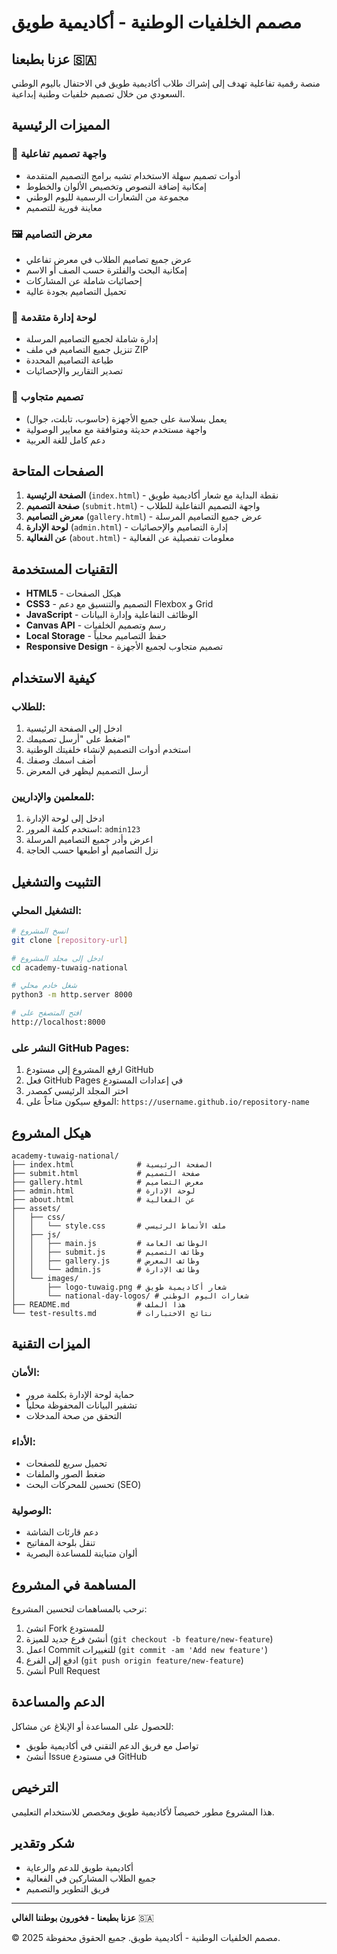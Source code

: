 # مصمم الخلفيات الوطنية - أكاديمية طويق

## عزنا بطبعنا 🇸🇦

منصة رقمية تفاعلية تهدف إلى إشراك طلاب أكاديمية طويق في الاحتفال باليوم الوطني السعودي من خلال تصميم خلفيات وطنية إبداعية.

## المميزات الرئيسية

### 🎨 واجهة تصميم تفاعلية
- أدوات تصميم سهلة الاستخدام تشبه برامج التصميم المتقدمة
- إمكانية إضافة النصوص وتخصيص الألوان والخطوط
- مجموعة من الشعارات الرسمية لليوم الوطني
- معاينة فورية للتصميم

### 🖼️ معرض التصاميم
- عرض جميع تصاميم الطلاب في معرض تفاعلي
- إمكانية البحث والفلترة حسب الصف أو الاسم
- إحصائيات شاملة عن المشاركات
- تحميل التصاميم بجودة عالية

### 🔧 لوحة إدارة متقدمة
- إدارة شاملة لجميع التصاميم المرسلة
- تنزيل جميع التصاميم في ملف ZIP
- طباعة التصاميم المحددة
- تصدير التقارير والإحصائيات

### 📱 تصميم متجاوب
- يعمل بسلاسة على جميع الأجهزة (حاسوب، تابلت، جوال)
- واجهة مستخدم حديثة ومتوافقة مع معايير الوصولية
- دعم كامل للغة العربية

## الصفحات المتاحة

1. **الصفحة الرئيسية** (`index.html`) - نقطة البداية مع شعار أكاديمية طويق
2. **صفحة التصميم** (`submit.html`) - واجهة التصميم التفاعلية للطلاب
3. **معرض التصاميم** (`gallery.html`) - عرض جميع التصاميم المرسلة
4. **لوحة الإدارة** (`admin.html`) - إدارة التصاميم والإحصائيات
5. **عن الفعالية** (`about.html`) - معلومات تفصيلية عن الفعالية

## التقنيات المستخدمة

- **HTML5** - هيكل الصفحات
- **CSS3** - التصميم والتنسيق مع دعم Flexbox و Grid
- **JavaScript** - الوظائف التفاعلية وإدارة البيانات
- **Canvas API** - رسم وتصميم الخلفيات
- **Local Storage** - حفظ التصاميم محلياً
- **Responsive Design** - تصميم متجاوب لجميع الأجهزة

## كيفية الاستخدام

### للطلاب:
1. ادخل إلى الصفحة الرئيسية
2. اضغط على "أرسل تصميمك"
3. استخدم أدوات التصميم لإنشاء خلفيتك الوطنية
4. أضف اسمك وصفك
5. أرسل التصميم ليظهر في المعرض

### للمعلمين والإداريين:
1. ادخل إلى لوحة الإدارة
2. استخدم كلمة المرور: `admin123`
3. اعرض وأدر جميع التصاميم المرسلة
4. نزل التصاميم أو اطبعها حسب الحاجة

## التثبيت والتشغيل

### التشغيل المحلي:
```bash
# انسخ المشروع
git clone [repository-url]

# ادخل إلى مجلد المشروع
cd academy-tuwaig-national

# شغل خادم محلي
python3 -m http.server 8000

# افتح المتصفح على
http://localhost:8000
```

### النشر على GitHub Pages:
1. ارفع المشروع إلى مستودع GitHub
2. فعل GitHub Pages في إعدادات المستودع
3. اختر المجلد الرئيسي كمصدر
4. الموقع سيكون متاحاً على: `https://username.github.io/repository-name`

## هيكل المشروع

```
academy-tuwaig-national/
├── index.html              # الصفحة الرئيسية
├── submit.html             # صفحة التصميم
├── gallery.html            # معرض التصاميم
├── admin.html              # لوحة الإدارة
├── about.html              # عن الفعالية
├── assets/
│   ├── css/
│   │   └── style.css       # ملف الأنماط الرئيسي
│   ├── js/
│   │   ├── main.js         # الوظائف العامة
│   │   ├── submit.js       # وظائف التصميم
│   │   ├── gallery.js      # وظائف المعرض
│   │   └── admin.js        # وظائف الإدارة
│   └── images/
│       ├── logo-tuwaig.png # شعار أكاديمية طويق
│       └── national-day-logos/ # شعارات اليوم الوطني
├── README.md               # هذا الملف
└── test-results.md         # نتائج الاختبارات
```

## الميزات التقنية

### الأمان:
- حماية لوحة الإدارة بكلمة مرور
- تشفير البيانات المحفوظة محلياً
- التحقق من صحة المدخلات

### الأداء:
- تحميل سريع للصفحات
- ضغط الصور والملفات
- تحسين للمحركات البحث (SEO)

### الوصولية:
- دعم قارئات الشاشة
- تنقل بلوحة المفاتيح
- ألوان متباينة للمساعدة البصرية

## المساهمة في المشروع

نرحب بالمساهمات لتحسين المشروع:

1. انشئ Fork للمستودع
2. أنشئ فرع جديد للميزة (`git checkout -b feature/new-feature`)
3. اعمل Commit للتغييرات (`git commit -am 'Add new feature'`)
4. ادفع إلى الفرع (`git push origin feature/new-feature`)
5. أنشئ Pull Request

## الدعم والمساعدة

للحصول على المساعدة أو الإبلاغ عن مشاكل:
- تواصل مع فريق الدعم التقني في أكاديمية طويق
- أنشئ Issue في مستودع GitHub

## الترخيص

هذا المشروع مطور خصيصاً لأكاديمية طويق ومخصص للاستخدام التعليمي.

## شكر وتقدير

- أكاديمية طويق للدعم والرعاية
- جميع الطلاب المشاركين في الفعالية
- فريق التطوير والتصميم

---

**عزنا بطبعنا - فخورون بوطننا الغالي** 🇸🇦

© 2025 مصمم الخلفيات الوطنية - أكاديمية طويق. جميع الحقوق محفوظة.

